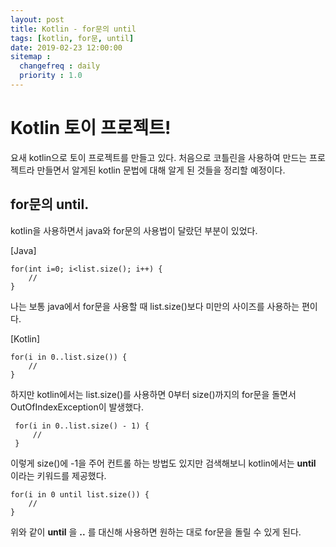 ```yaml
---
layout: post
title: Kotlin - for문의 until
tags: [kotlin, for문, until]
date: 2019-02-23 12:00:00
sitemap :
  changefreq : daily
  priority : 1.0
---
```


# Kotlin 토이 프로젝트!
요새 kotlin으로 토이 프로젝트를 만들고 있다. 처음으로 코틀린을 사용하여 만드는 프로젝트라 만들면서 알게된 kotlin 문법에 대해 알게 된 것들을 정리할 예정이다.

## for문의 until.
kotlin을 사용하면서 java와 for문의 사용법이 달랐던 부분이 있었다.

[Java]

    for(int i=0; i<list.size(); i++) {
        //
    }

나는 보통 java에서 for문을 사용할 때 list.size()보다 미만의 사이즈를 사용하는 편이다.

[Kotlin]

    for(i in 0..list.size()) {
        //
    }

 하지만 kotlin에서는 list.size()를 사용하면 0부터 size()까지의 for문을 돌면서 OutOfIndexException이 발생했다.

     for(i in 0..list.size() - 1) {
         //
     }

이렇게 size()에 -1을 주어 컨트롤 하는 방법도 있지만 검색해보니 kotlin에서는 **until** 이라는 키워드를 제공했다.

    for(i in 0 until list.size()) {
        //
    }

위와 같이 **until** 을 **..** 를 대신해 사용하면 원하는 대로 for문을 돌릴 수 있게 된다.
